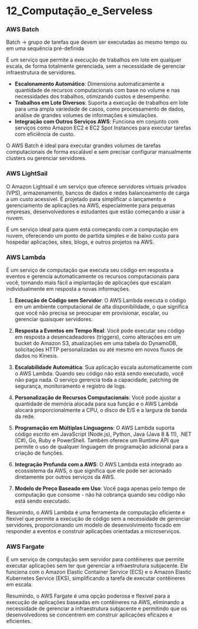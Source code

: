 # 12_Computação_e_Serveless

### AWS Batch

Batch → grupo de tarefas que devem ser executadas ao mesmo tempo ou em uma sequência pré-definida

É um serviço que permite a execução de trabalhos em lote em qualquer escala, de forma totalmente gerenciada, sem a necessidade de gerenciar infraestrutura de servidores.

- **Escalonamento Automático**: Dimensiona automaticamente a quantidade de recursos computacionais com base no volume e nas necessidades dos trabalhos, otimizando custos e desempenho.
- **Trabalhos em Lote Diversos**: Suporta a execução de trabalhos em lote para uma ampla variedade de casos, como processamento de dados, análise de grandes volumes de informações e simulações.
- **Integração com Outros Serviços AWS**: Funciona em conjunto com serviços como Amazon EC2 e EC2 Spot Instances para executar tarefas com eficiência de custo.

O AWS Batch é ideal para executar grandes volumes de tarefas computacionais de forma escalável e sem precisar configurar manualmente clusters ou gerenciar servidores.

### AWS LightSail

O Amazon Lightsail é um serviço que oferece servidores virtuais privados (VPS), armazenamento, bancos de dados e redes balanceamento de carga a um custo acessível. É projetado para simplificar o lançamento e gerenciamento de aplicações na AWS, especialmente para pequenas empresas, desenvolvedores e estudantes que estão começando a usar a nuvem.

É um serviço ideal para quem está começando com a computação em nuvem, oferecendo um ponto de partida simples e de baixo custo para hospedar aplicações, sites, blogs, e outros projetos na AWS.

### AWS Lambda

É um serviço de computação que executa seu código em resposta a eventos e gerencia automaticamente os recursos computacionais para você, tornando mais fácil a implantação de aplicações que escalam individualmente em resposta a novas informações.

1. **Execução de Código sem Servidor**: O AWS Lambda executa o código em um ambiente computacional de alta disponibilidade, o que significa que você não precisa se preocupar em provisionar, escalar, ou gerenciar quaisquer servidores.
    
2. **Resposta a Eventos em Tempo Real**: Você pode executar seu código em resposta a desencadeadores (triggers), como alterações em um bucket do Amazon S3, atualizações em uma tabela do DynamoDB, solicitações HTTP personalizadas ou até mesmo em novos fluxos de dados no Kinesis.
    
3. **Escalabilidade Automática**: Sua aplicação escala automaticamente com o AWS Lambda. Quando seu código não está sendo executado, você não paga nada. O serviço gerencia toda a capacidade, patching de segurança, monitoramento e registro de logs.
    
4. **Personalização de Recursos Computacionais**: Você pode ajustar a quantidade de memória alocada para sua função e o AWS Lambda alocará proporcionalmente a CPU, o disco de E/S e a largura de banda da rede.
    
5. **Programação em Múltiplas Linguagens**: O AWS Lambda suporta código escrito em JavaScript (Node.js), Python, Java (Java 8 & 11), .NET (C#), Go, Ruby e PowerShell. Também oferece um Runtime API que permite o uso de qualquer linguagem de programação adicional para a criação de funções.
    
6. **Integração Profunda com a AWS**: O AWS Lambda está integrado ao ecossistema da AWS, o que significa que ele pode ser acionado diretamente por outros serviços da AWS.
    
7. **Modelo de Preço Baseado em Uso**: Você paga apenas pelo tempo de computação que consome - não há cobrança quando seu código não está sendo executado.

Resumindo, o AWS Lambda é uma ferramenta de computação eficiente e flexível que permite a execução de código sem a necessidade de gerenciar servidores, proporcionando um modelo de desenvolvimento focado em responder a eventos e construir aplicações orientadas a microserviços.

### AWS Fargate

É um serviço de computação sem servidor para contêineres que permite executar aplicações sem ter que gerenciar a infraestrutura subjacente. Ele funciona com o Amazon Elastic Container Service (ECS) e o Amazon Elastic Kubernetes Service (EKS), simplificando a tarefa de executar contêineres em escala.

Resumindo, o AWS Fargate é uma opção poderosa e flexível para a execução de aplicações baseadas em contêineres na AWS, eliminando a necessidade de gerenciar a infraestrutura subjacente e permitindo que os desenvolvedores se concentrem em construir aplicações eficazes e eficientes.